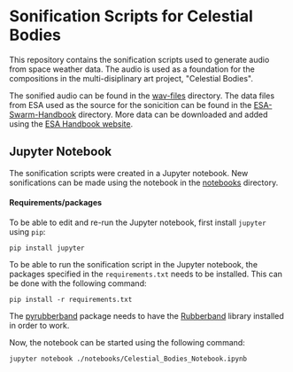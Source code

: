 # Sonification Scripts for Celestial Bodies
This repository contains the sonification scripts used to generate audio from space weather data. 
The audio is used as a foundation for the compositions in the multi-disiplinary art project, "Celestial Bodies".

The sonified audio can be found in the [wav-files](./wav-files) directory.
The data files from ESA used as the source for the sonicition can be found in the [ESA-Swarm-Handbook](./notebooks/ESA-Swarm-Handbook) directory.
More data can be downloaded and added using the [ESA Handbook website](https://swarmhandbook.earth.esa.int/catalogue/index).

## Jupyter Notebook
The sonification scripts were created in a Jupyter notebook. New sonifications can be made using the notebook in the [notebooks](./notebooks) directory.

#### Requirements/packages
To be able to edit and re-run the Jupyter notebook, first install `jupyter` using `pip`:
```
pip install jupyter
```

To be able to run the sonification script in the Jupyter notebook, the packages specified in the `requirements.txt` needs to be installed. 
This can be done with the following command:
```
pip install -r requirements.txt
```
The [pyrubberband](https://github.com/bmcfee/pyrubberband) package needs to have the [Rubberband](https://breakfastquay.com/rubberband/) library installed in order to work.

Now, the notebook can be started using the following command:
```
jupyter notebook ./notebooks/Celestial_Bodies_Notebook.ipynb
```
